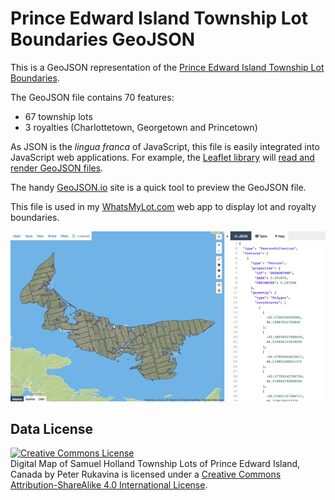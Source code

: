 # Prince Edward Island Township Lot Boundaries GeoJSON

This is a GeoJSON representation of the [Prince Edward Island Township Lot Boundaries](../).

The GeoJSON file contains 70 features:
 
 * 67 township lots
 * 3 royalties (Charlottetown, Georgetown and Princetown)
 
As JSON is the *lingua franca* of JavaScript, this file is easily integrated into JavaScript web applications.  For example, the [Leaflet library](http://leafletjs.com/) will [read and render GeoJSON files](http://leafletjs.com/examples/geojson.html).

The handy [GeoJSON.io](http://geojson.io) site is a quick tool to preview the GeoJSON file.

This file is used in my [WhatsMyLot.com](http://whatsmylot.com) web app to display lot and royalty boundaries.

![image](../screenshots/geojson-example.jpg)

## Data License

<a rel="license" href="http://creativecommons.org/licenses/by-sa/4.0/"><img alt="Creative Commons License" style="border-width:0" src="https://i.creativecommons.org/l/by-sa/4.0/88x31.png" /></a><br /><span xmlns:dct="http://purl.org/dc/terms/" href="http://purl.org/dc/dcmitype/Dataset" property="dct:title" rel="dct:type">Digital Map of Samuel Holland Township Lots of Prince Edward Island, Canada</span> by <span xmlns:cc="http://creativecommons.org/ns#" property="cc:attributionName">Peter Rukavina</span> is licensed under a <a rel="license" href="http://creativecommons.org/licenses/by-sa/4.0/">Creative Commons Attribution-ShareAlike 4.0 International License</a>.